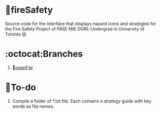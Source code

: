 # :fire_engine:fireSafety
Source code for the interface that displays hazard icons and strategies for the Fire Safety Project of FASE MIE DORL-Undergrad in University of Toronto :smiley:

# :octocat:Branches
1. :open_file_folder:[openFile](../openFile/README.md)

# :round_pushpin:To-do
1. Compile a folder of *.txt file. Each contains a strategy guide with key words as file names.
